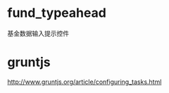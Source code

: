 fund_typeahead
==============

基金数据输入提示控件

gruntjs
==============
http://www.gruntjs.org/article/configuring_tasks.html
